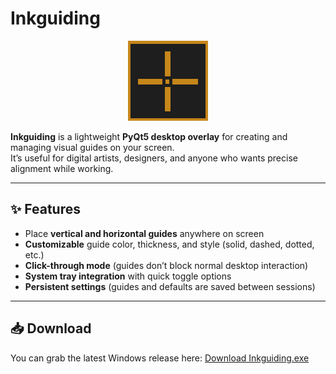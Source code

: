 # Inkguiding

<p align="center">
  <img src="Inkguiding.png" alt="Inkguiding Icon" width="128"/>
</p>

**Inkguiding** is a lightweight **PyQt5 desktop overlay** for creating and managing visual guides on your screen.  
It’s useful for digital artists, designers, and anyone who wants precise alignment while working.

---

## ✨ Features
- Place **vertical and horizontal guides** anywhere on screen
- **Customizable** guide color, thickness, and style (solid, dashed, dotted, etc.)
- **Click-through mode** (guides don’t block normal desktop interaction)
- **System tray integration** with quick toggle options
- **Persistent settings** (guides and defaults are saved between sessions)

---

## 📥 Download
You can grab the latest Windows release here:  [Download Inkguiding.exe](https://github.com/Inkdecker/Inkguiding/releases/latest)
